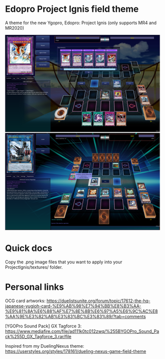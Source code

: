 # Edopro Project Ignis field theme
A theme for the new Ygopro, Edopro: Project Ignis (only supports MR4 and MR2020)

![Screenshot 1](https://raw.githubusercontent.com/sefeiba/edopro-project-ignis-theme/master/ss2.png)
![Screenshot 2](https://raw.githubusercontent.com/sefeiba/edopro-project-ignis-theme/master/ss1.png)

# Quick docs

Copy the .png image files that you want to apply into your ProjectIgnis/textures/ folder.

# Personal links

OCG card artworks: https://duelistsunite.org/forum/topic/17612-the-hq-japanese-yugioh-card-%E9%AB%98%E7%94%BB%E8%B3%AA-%E9%81%8A%E6%88%AF%E7%8E%8B%E6%97%A5%E6%9C%AC%E8%AA%9E%E3%82%AB%E3%83%BC%E3%83%89/?tab=comments

[YGOPro Sound Pack] GX Tagforce 3: https://www.mediafire.com/file/ad111k0tc012zwq/%255BYGOPro_Sound_Pack%255D_GX_Tagforce_3.rar/file

Inspired from my DuelingNexus theme: https://userstyles.org/styles/178161/dueling-nexus-game-field-theme
